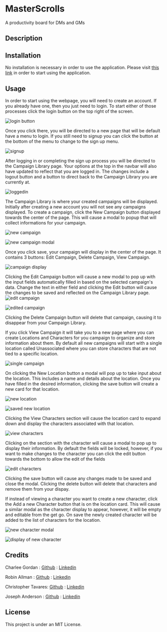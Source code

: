 # MasterScrolls
A productivity board for DMs and GMs

## Description

## Installation
No installation is necessary in order to use the application. Please visit [this link](https://masterscrolls.herokuapp.com) in order to start using the application.
## Usage
In order to start using the webpage, you will need to create an account. If you already have one, then you just need to login. To start either of those processes click the login button on the top right of the screen.

![login button](./client/public/assets/loginBtn.png)

Once you click there, you will be directed to a new page that will be default have a menu to login. If you still need to signup you can click the button at the bottom of the menu to change to the sign up menu.

![signup](./client/public/assets/signUp.png)

After logging in or completing the sign up process you will be directed to the Campaign Library page. Your options at the top in the navbar will also have updated to reflect that you are logged in. The changes include a logout button and a button to direct back to the Campaign Library you are currently at.

![loggedin](./client/public/assets/loggedin.png)

The Campaign Library is where your created campaigns will be displayed. Initially after creating a new account you will not see any campaigns displayed. To create a campaign, click the New Campaign button displayed towards the center of the page. This will cause a modal to popup that will collect informations for your campaign.

![new campaign](./client/public/assets/newcampaign.png)

![new campaign modal](./client/public/assets/newcampaignmodal.png)

Once you click save, your campaign will display in the center of the page. It contains 3 buttons: Edit Campaign, Delete Campaign, View Campaign.

![campaign display](./client/public/assets/campaignDisplay.png)

Clicking the Edit Campaign button will cause a new modal to pop up with the input fields automatically filled in based on the selected campaign's data. Change the text in either field and clicking the Edit button will cause the changes to be saved and reflected on the Campaign Library page.
![edit campaign](./client/public/assets/editcampaign.png)

![edited campaign](./client/public/assets/editedcampaign.png)

Clicking the Delete Campaign button will delete that campaign, causing it to disappear from your Campaign Library.

If you click View Campaign it will take you to a new page where you can create Locations and Characters for you campaign to organize and store information about them. By default all new campaigns will start with a single location called Unassociated where you can store characters that are not tied to a specific location.

![single campaign](./client/public/assets/singlecampaign.png)

On clicking the New Location button a modal will pop up to take input about the location. This includes a name and details about the location. Once you have filled in the desired information, clicking the save button will create a new card for that location.

![new location](./client/public/assets/newlocation.png)

![saved new location](./client/public/assets/savednewlocation.png)

Clicking the View Characters section will cause the location card to expand down and display the characters associated with that location.

![view characters](./client/public/assets/viewcharacters.png)

Clicking on the section with the character will cause a modal to pop up to display their information. By default the fields will be locked, however, if you want to make changes to the character you can click the edit button towards the bottom to allow the edit of the fields

![edit characters](./client/public/assets/editcharacter.png)

Clicking the save button will cause any changes made to be saved and close the modal. Clicking the delete button will delete that characters and remove them from your dispay.

If instead of viewing a character you want to create a new character, click the Add a new Character button that is on the location card. This will cause a similar modal as the character display to appear, however, it will be empty and editable from the get go. On save the newly created character will be added to the list of characters for the location.

![new character modal](./client/public/assets/newcharacter.png)

![display of new character](./client/public/assets/createdcharacter.png)


## Credits

Charlee Gordan : [Github](https://github.com/cgordon5025) : [Linkedin](https://www.linkedin.com/in/charlee-gordon/)

Robin Allman : [Github](https://github.com/cod3burrito) : [Linkedin](https://www.linkedin.com/in/robin-allman-4787461b9/)

Christopher Tavares: [Github](https://github.com/cjtavares) : [Linkedin](https://www.linkedin.com/in/christopher-tavares-a67aa0238/)

Joseph Anderson : [Github](https://github.com/JosephFAnderson) : [Linkedin](https://www.linkedin.com/in/joseph-anderson-192827252/)

## License

This project is under an MIT License. 